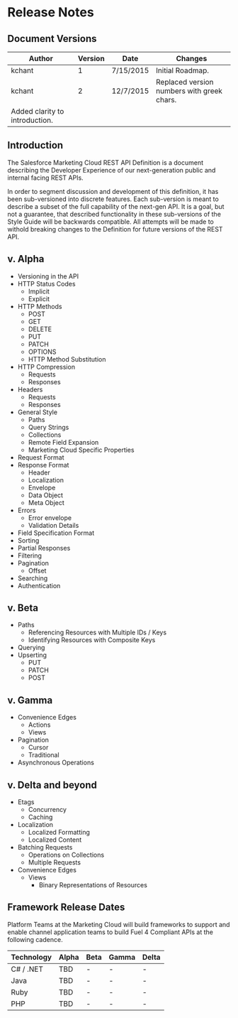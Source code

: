 # Release Notes

## Document Versions

| Author | Version | Date      | Changes                                    | 
|--------|---------|-----------|--------------------------------------------|
| kchant | 1       | 7/15/2015 | Initial Roadmap.                           |
| kchant | 2       | 12/7/2015 | Replaced version numbers with greek chars. 
Added clarity to introduction.                                              |

## Introduction

The Salesforce Marketing Cloud REST API Definition is a document describing the
Developer Experience of our next-generation public and internal facing REST
APIs.  

In order to segment discussion and development of this definition, it has been
sub-versioned into discrete features.  Each sub-version is meant to describe a
subset of the full capability of the next-gen API. It is a goal, but not a
guarantee, that described functionality in these sub-versions of the Style
Guide will be backwards compatible.  All attempts will be made to withold
breaking changes to the Definition for future versions of the REST API.

## v. Alpha
* Versioning in the API
* HTTP Status Codes
    * Implicit
    * Explicit
* HTTP Methods
    * POST
    * GET
    * DELETE
    * PUT
    * PATCH
    * OPTIONS
    * HTTP Method Substitution
* HTTP Compression
    * Requests
    * Responses
* Headers
    * Requests
    * Responses
* General Style
    * Paths
    * Query Strings
    * Collections
    * Remote Field Expansion
    * Marketing Cloud Specific Properties
* Request Format
* Response Format
    * Header
    * Localization
    * Envelope
	* Data Object
	* Meta Object
* Errors
    * Error envelope
    * Validation Details
* Field Specification Format
* Sorting
* Partial Responses
* Filtering
* Pagination
    * Offset
* Searching
* Authentication

##  v. Beta
* Paths
    * Referencing Resources with Multiple IDs / Keys
    * Identifying Resources with Composite Keys
* Querying
* Upserting
    * PUT
    * PATCH
    * POST

##  v. Gamma
* Convenience Edges
    * Actions
    * Views
* Pagination
    * Cursor
    * Traditional
* Asynchronous Operations

##  v. Delta and beyond
* Etags
    * Concurrency
    * Caching
* Localization 
    * Localized Formatting
    * Localized Content
* Batching Requests
    * Operations on Collections
    * Multiple Requests
* Convenience Edges
    * Views
        * Binary Representations of Resources

## Framework Release Dates
Platform Teams at the Marketing Cloud will build frameworks
to support and enable channel application teams to build 
Fuel 4 Compliant APIs at the following cadence.

| Technology | Alpha   | Beta    | Gamma   | Delta   |
|------------|---------|---------|---------|---------|
| C# / .NET  | TBD     | -       | -       | -       |
| Java       | TBD     | -       | -       | -       |
| Ruby       | TBD     | -       | -       | -       |
| PHP        | TBD     | -       | -       | -       |
